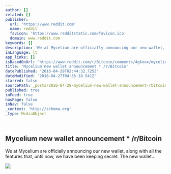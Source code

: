 ```yaml
---
author: []
related: []
publisher:
  url: 'https://www.reddit.com'
  name: reddit
  favicon: 'https://www.redditstatic.com/favicon.ico'
  domain: www.reddit.com
keywords: []
description: 'We at Mycelium are officially announcing our new wallet, along with all the features that, until now, we have been keeping secret. The new wallet...'
inLanguage: lt
app_links: []
isBasedOnUrl: 'https://www.reddit.com/r/Bitcoin/comments/4gkxox/mycelium_new_wallet_announcement/'
title: 'Mycelium new wallet announcement * /r/Bitcoin'
datePublished: '2016-04-28T02:44:32.725Z'
dateModified: '2016-04-27T04:35:18.541Z'
starred: false
sourcePath: _posts/2016-04-28-mycelium-new-wallet-announcement-rbitcoin.md
published: true
inFeed: true
hasPage: false
inNav: false
_context: 'http://schema.org'
_type: MediaObject

---
```

<article style=""><h1>Mycelium new wallet announcement * /r/Bitcoin</h1><p>We at Mycelium are officially announcing our new wallet, along with all the features that, until now, we have been keeping secret. The new wallet...</p><img src="https://i.redditmedia.com/s_5JSEuhgsBfQnmmO48SS0Q_0kyRRbt7-nGo7LVNS30.jpg?w=320&amp;s=99d231a018c7002bf05aae738f8798f1" /></article>